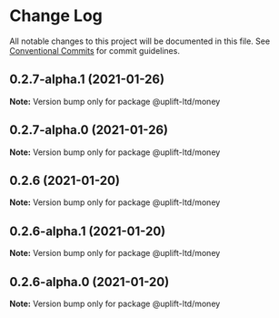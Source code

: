 # Change Log

All notable changes to this project will be documented in this file.
See [Conventional Commits](https://conventionalcommits.org) for commit guidelines.

## 0.2.7-alpha.1 (2021-01-26)

**Note:** Version bump only for package @uplift-ltd/money





## 0.2.7-alpha.0 (2021-01-26)

**Note:** Version bump only for package @uplift-ltd/money





## 0.2.6 (2021-01-20)

**Note:** Version bump only for package @uplift-ltd/money





## 0.2.6-alpha.1 (2021-01-20)

**Note:** Version bump only for package @uplift-ltd/money





## 0.2.6-alpha.0 (2021-01-20)

**Note:** Version bump only for package @uplift-ltd/money
